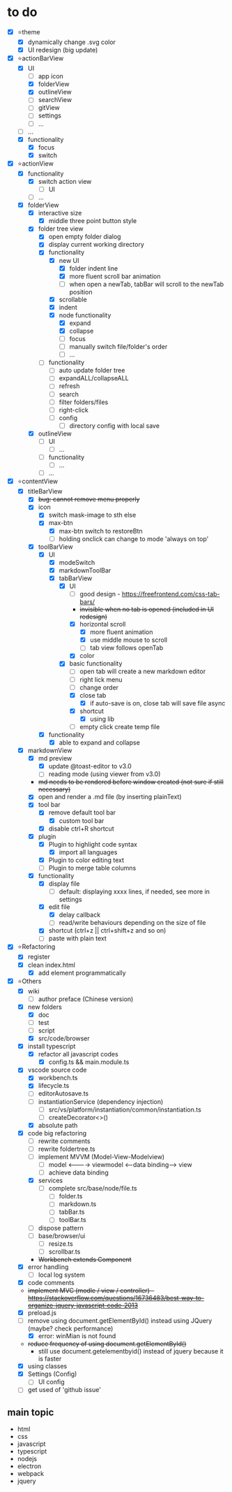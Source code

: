 # to do
* [x] ⭐theme
  * [x] dynamically change .svg color
  * [x] UI redesign (big update)
* [x] ⭐actionBarView
  * [x] UI
    * [ ] app icon
    * [x] folderView
    * [x] outlineView
    * [ ] searchView
    * [ ] gitView
    * [ ] settings
    * [ ] ...
  * [ ] ...
  * [x] functionality
    * [x] focus
    * [x] switch
* [x] ⭐actionView
  * [x] functionality
    * [x] switch action view
      * [ ] UI
    * [ ] ...
  * [x] folderView
    * [x] interactive size
      * [x] middle three point button style
    * [x] folder tree view
      * [x] open empty folder dialog
      * [x] display current working directory
      * [x] functionality 
        * [x] new UI
          * [x] folder indent line
          * [x] more fluent scroll bar animation
          * [ ] when open a newTab, tabBar will scroll to the newTab position
        * [x] scrollable
        * [x] indent
        * [x] node functionality
          * [x] expand
          * [x] collapse
          * [ ] focus
          * [ ] manually switch file/folder's order
          * [ ] ...
      * [ ] functionality
        * [ ] auto update folder tree
        * [ ] expandALL/collapseALL
        * [ ] refresh
        * [ ] search
        * [ ] filter folders/files
        * [ ] right-click
        * [ ] config
          * [ ] directory config with local save
    * [x] outlineView
      * [ ] UI
        * [ ] ...
      * [ ] functionality
        * [ ] ...
      * [ ] ...
* [x] ⭐contentView
  * [x] titleBarView
    * [x] ~~bug: cannot remove menu properly~~
    * [x] icon
      * [x] switch mask-image to sth else
      * [x] max-btn
        * [x] max-btn switch to restoreBtn
        * [ ] holding onclick can change to mode 'always on top'
    * [x] toolBarView
      * [x] UI
        * [x] modeSwitch
        * [x] markdownToolBar
        * [x] tabBarView
          * [x] UI
            * [ ] good design - https://freefrontend.com/css-tab-bars/
            * ~~invisible when no tab is opened (included in UI redesign)~~
            * [x] horizontal scroll
              * [x] more fluent animation
              * [x] use middle mouse to scroll
              * [ ] tab view follows openTab
            * [x] color
          * [x] basic functionality
            * [ ] open tab will create a new markdown editor
            * [ ] right lick menu
            * [ ] change order
            * [x] close tab
              * [x] if auto-save is on, close tab will save file async
            * [x] shortcut
              * [x] using lib
            * [ ] empty click create temp file
      * [x] functionality
        * [x] able to expand and collapse
  * [x] markdownView
    * [x] md preview
      * [x] update @toast-editor to v3.0
      * [ ] reading mode (using viewer from v3.0)
    * ~~md needs to be rendered before window created (not sure if still necessary)~~
    * [x] open and render a .md file (by inserting plainText)
    * [x] tool bar
      * [x] remove default tool bar
        * [x] custom tool bar
      * [x] disable ctrl+R shortcut
    * [x] plugin
      * [x] Plugin to highlight code syntax
        * [x] import all languages
      * [x] Plugin to color editing text
      * [ ] Plugin to merge table columns
    * [x] functionality
      * [x] display file
        * [ ] default: displaying xxxx lines, if needed, see more in settings
      * [x] edit file
        * [x] delay callback
        * [ ] read/write behaviours depending on the size of file
      * [x] shortcut (ctrl+z || ctrl+shift+z and so on)
      * [ ] paste with plain text
* [x] ⭐Refactoring
  * [x] register
  * [x] clean index.html
    * [x] add element programmatically
* [x] ⭐Others
  * [x] wiki
    * [ ] author preface (Chinese version)
  * [x] new folders
    * [x] doc
    * [ ] test
    * [ ] script
    * [x] src/code/browser
  * [x] install typescript
    * [x] refactor all javascript codes
      * [x] config.ts && main.module.ts
  * [x] vscode source code
    * [x] workbench.ts
    * [x] lifecycle.ts
    * [ ] editorAutosave.ts
    * [ ] instantiationService (dependency injection)
      * [ ] src/vs/platform/instantiation/common/instantiation.ts
      * [ ] createDecorator<>()
    * [x] absolute path
  * [x] code big refactoring
    * [ ] rewrite comments
    * [ ] rewrite foldertree.ts
    * [ ] implement MVVM (Model-View-Modelview)
      * [ ] model <----> viewmodel <--data binding--> view
      * [ ] achieve data binding
    * [x] services
      * [ ] complete src/base/node/file.ts
        * [ ] folder.ts
        * [ ] markdown.ts
        * [ ] tabBar.ts
        * [ ] toolBar.ts
    * [ ] dispose pattern
    * [ ] base/browser/ui
      * [ ] resize.ts
      * [ ] scrollbar.ts
    * ~~Workbench extends Component~~
  * [x] error handling
    * [ ] local log system
  * [x] code comments
  * ~~implement MVC (modle / view / controller) - https://stackoverflow.com/questions/16736483/best-way-to-organize-jquery-javascript-code-2013~~
  * [x] preload.js
  * [ ] remove using document.getElementById() instead using JQuery (maybe? check performance)
    * [x] error: winMian is not found
  * ~~reduce frequency of using document.getElementById()~~
    * still use document.getelementbyid() instead of jquery because it is faster
  * [x] using classes
  * [X] Settings (Config)
    * [ ] UI config
  * [ ] get used of 'github issue'

## main topic
* html
* css
* javascript
* typescript
* nodejs
* electron
* webpack
* jquery